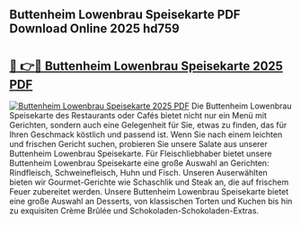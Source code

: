 ## Buttenheim Lowenbrau Speisekarte PDF Download Online 2025 hd759

# <h2><a href="http://gc61li2.nevu.top/?p=Buttenheim+Lowenbrau+Speisekarte">🔗 👉🔴 Buttenheim Lowenbrau Speisekarte 2025 PDF</a></h2>

[![Buttenheim Lowenbrau Speisekarte 2025 PDF](https://i.imgur.com/dBaPXMq.png)](http://gc61li2.nevu.top/?p=Buttenheim+Lowenbrau+Speisekarte)
Die Buttenheim Lowenbrau Speisekarte des Restaurants oder Cafés bietet nicht nur ein Menü mit Gerichten, sondern auch eine Gelegenheit für Sie, etwas zu finden, das für Ihren Geschmack köstlich und passend ist. Wenn Sie nach einem leichten und frischen Gericht suchen, probieren Sie unsere Salate aus unserer Buttenheim Lowenbrau Speisekarte. Für Fleischliebhaber bietet unsere Buttenheim Lowenbrau Speisekarte eine große Auswahl an Gerichten: Rindfleisch, Schweinefleisch, Huhn und Fisch. Unseren Auserwählten bieten wir Gourmet-Gerichte wie Schaschlik und Steak an, die auf frischem Feuer zubereitet werden. Unsere Buttenheim Lowenbrau Speisekarte bietet eine große Auswahl an Desserts, von klassischen Torten und Kuchen bis hin zu exquisiten Crème Brûlée und Schokoladen-Schokoladen-Extras.
